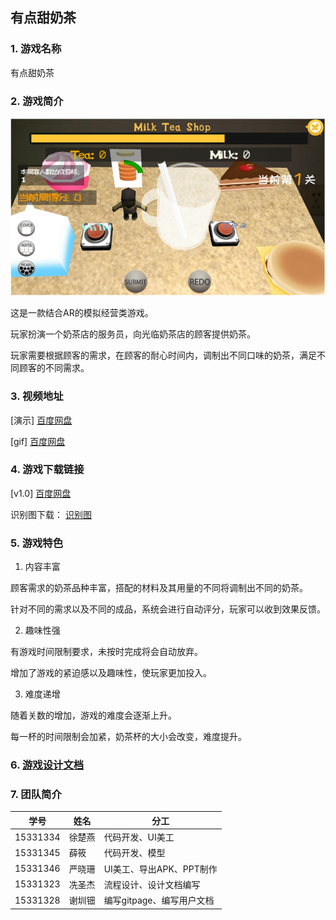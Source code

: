 ## 有点甜奶茶

### 1. 游戏名称

有点甜奶茶

### 2. 游戏简介

![game_poster](/image/design/game_poster.png)

这是一款结合AR的模拟经营类游戏。 

玩家扮演一个奶茶店的服务员，向光临奶茶店的顾客提供奶茶。

玩家需要根据顾客的需求，在顾客的耐心时间内，调制出不同口味的奶茶，满足不同顾客的不同需求。

### 3. 视频地址
[演示] [百度网盘](https://pan.baidu.com/s/1otPddTbACH5s22u8-umHig)

[gif] [百度网盘](https://pan.baidu.com/s/1UJ62xChb3OCYQxKtrv84Xg)
### 4. 游戏下载链接

[v1.0] [百度网盘](https://pan.baidu.com/s/1onS73fND89jAiX3uq1tZzg)

识别图下载： [识别图](/image/design/identify.jpg)

### 5. 游戏特色

1. 内容丰富

顾客需求的奶茶品种丰富，搭配的材料及其用量的不同将调制出不同的奶茶。

针对不同的需求以及不同的成品，系统会进行自动评分，玩家可以收到效果反馈。

2. 趣味性强

有游戏时间限制要求，未按时完成将会自动放弃。

增加了游戏的紧迫感以及趣味性，使玩家更加投入。

3. 难度递增

随着关数的增加，游戏的难度会逐渐上升。

每一杯的时间限制会加紧，奶茶杯的大小会改变，难度提升。

### 6. [游戏设计文档](./docs/Design)

### 7. 团队简介

| 学号     | 姓名   | 分工                      | 
| -------- | ------ | ----------------------
| 15331334 | 徐楚燕 | 代码开发、UI美工          |
| 15331345 | 薛筱   | 代码开发、模型            |
| 15331346 | 严晓珊 | UI美工、导出APK、PPT制作  |
| 15331323 | 冼圣杰 | 流程设计、设计文档编写     |  
| 15331328 | 谢圳钿 | 编写gitpage、编写用户文档 |

